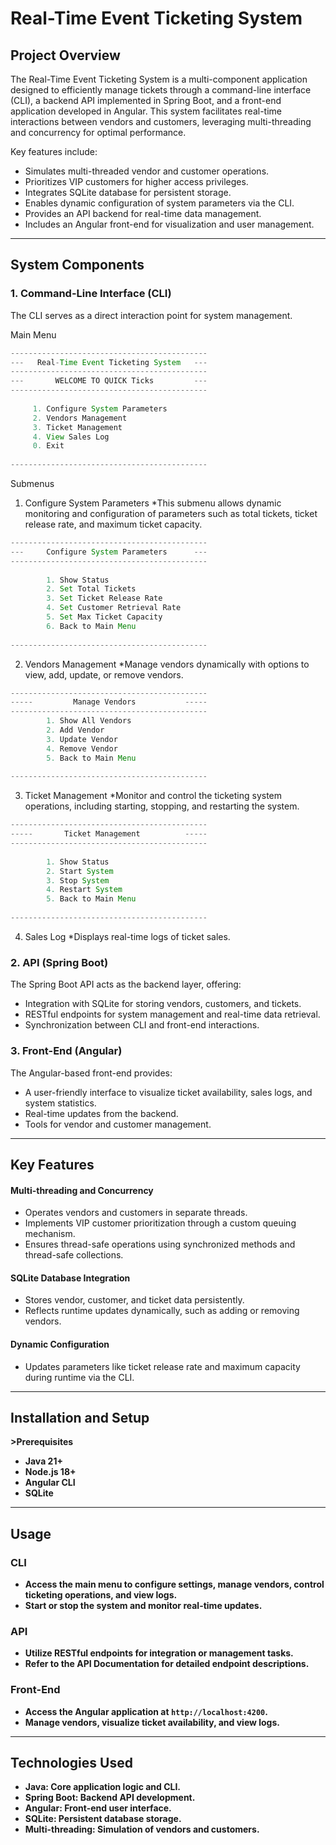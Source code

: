 # Real-Time Event Ticketing System

## Project Overview
The Real-Time Event Ticketing System is a multi-component application designed to efficiently manage tickets through a command-line interface (CLI), a backend API implemented in Spring Boot, and a front-end application developed in Angular. This system facilitates real-time interactions between vendors and customers, leveraging multi-threading and concurrency for optimal performance.

Key features include:
* Simulates multi-threaded vendor and customer operations.
* Prioritizes VIP customers for higher access privileges.
* Integrates SQLite database for persistent storage.
* Enables dynamic configuration of system parameters via the CLI.
* Provides an API backend for real-time data management.
* Includes an Angular front-end for visualization and user management.

<hr>

## System Components
### 1. Command-Line Interface (CLI)
The CLI serves as a direct interaction point for system management.

Main Menu
```java
--------------------------------------------
---   Real-Time Event Ticketing System   ---
--------------------------------------------
---       WELCOME TO QUICK Ticks         ---
--------------------------------------------
        
     1. Configure System Parameters
     2. Vendors Management
     3. Ticket Management
     4. View Sales Log
     0. Exit
        
--------------------------------------------
```

Submenus
1. Configure System Parameters
   *This submenu allows dynamic monitoring and configuration of parameters such as total tickets, ticket release rate, and maximum ticket capacity.
```java
--------------------------------------------
---     Configure System Parameters      ---
--------------------------------------------
        
        1. Show Status
        2. Set Total Tickets
        3. Set Ticket Release Rate
        4. Set Customer Retrieval Rate
        5. Set Max Ticket Capacity
        6. Back to Main Menu
         
--------------------------------------------
```
2. Vendors Management
   *Manage vendors dynamically with options to view, add, update, or remove vendors.
```java
--------------------------------------------
-----         Manage Vendors           -----
--------------------------------------------
        1. Show All Vendors
        2. Add Vendor
        3. Update Vendor
        4. Remove Vendor
        5. Back to Main Menu
        
--------------------------------------------
```
3. Ticket Management
   *Monitor and control the ticketing system operations, including starting, stopping, and restarting the system.
```java
--------------------------------------------
-----       Ticket Management          -----
--------------------------------------------
        
        1. Show Status
        2. Start System
        3. Stop System
        4. Restart System
        5. Back to Main Menu
                  
--------------------------------------------
```
4. Sales Log
   *Displays real-time logs of ticket sales.

### 2. API (Spring Boot)
The Spring Boot API acts as the backend layer, offering:
* Integration with SQLite for storing vendors, customers, and tickets.
* RESTful endpoints for system management and real-time data retrieval.
* Synchronization between CLI and front-end interactions.

### 3. Front-End (Angular)
The Angular-based front-end provides:
* A user-friendly interface to visualize ticket availability, sales logs, and system statistics.
* Real-time updates from the backend.
* Tools for vendor and customer management.

<hr>

## Key Features
#### Multi-threading and Concurrency
- Operates vendors and customers in separate threads.
- Implements VIP customer prioritization through a custom queuing mechanism.
- Ensures thread-safe operations using synchronized methods and thread-safe collections.

#### SQLite Database Integration
- Stores vendor, customer, and ticket data persistently.
- Reflects runtime updates dynamically, such as adding or removing vendors.

#### Dynamic Configuration
- Updates parameters like ticket release rate and maximum capacity during runtime via the CLI.

<hr>

## Installation and Setup
<b>>Prerequisites<b>
* Java 21+
* Node.js 18+
* Angular CLI
* SQLite

<hr>

## Usage
### CLI
* Access the main menu to configure settings, manage vendors, control ticketing operations, and view logs.
* Start or stop the system and monitor real-time updates.

### API
* Utilize RESTful endpoints for integration or management tasks.
* Refer to the API Documentation for detailed endpoint descriptions.

### Front-End
- Access the Angular application at `http://localhost:4200`.
- Manage vendors, visualize ticket availability, and view logs.

<hr>

## Technologies Used
* Java: Core application logic and CLI.
* Spring Boot: Backend API development.
* Angular: Front-end user interface.
* SQLite: Persistent database storage.
* Multi-threading: Simulation of vendors and customers.
